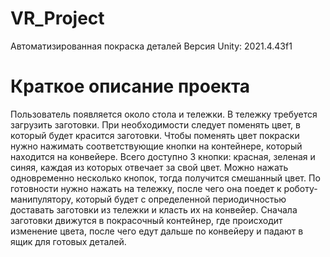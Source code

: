 # VR_Project
Автоматизированная покраска деталей  Версия Unity: 2021.4.43f1
# Краткое описание проекта
Пользователь появляется около стола и тележки. В тележку требуется загрузить заготовки. При необходимости следует поменять цвет, в который будет красится заготовки. Чтобы поменять цвет покраски нужно нажимать соответствующие кнопки на контейнере, который находится на конвейере. Всего доступно 3 кнопки: красная, зеленая и синяя, каждая из которых отвечает за свой цвет. Можно нажать одновременно несколько кнопок, тогда получится смешанный цвет.  По готовности нужно нажать на тележку, после чего она поедет к роботу-манипулятору, который будет с определенной периодичностью доставать заготовки из тележки и класть их на конвейер.  Сначала заготовки движутся в покрасочный контейнер, где происходит изменение цвета, после чего едут дальше по конвейеру и падают в ящик для готовых деталей.
